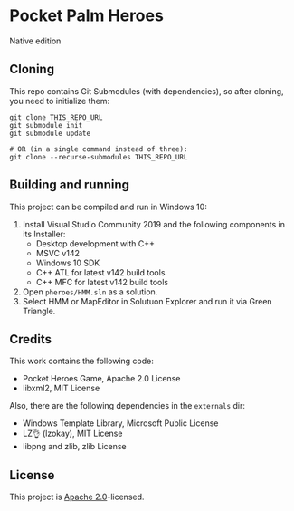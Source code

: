 ﻿# Pocket Palm Heroes

Native edition

## Cloning

This repo contains Git Submodules (with dependencies), so after cloning, you need to initialize them:

```shell script
git clone THIS_REPO_URL
git submodule init
git submodule update

# OR (in a single command instead of three):
git clone --recurse-submodules THIS_REPO_URL
```

## Building and running

This project can be compiled and run in Windows 10:

1. Install Visual Studio Community 2019 and the following components in its Installer:
    * Desktop development with C++
    * MSVC v142
    * Windows 10 SDK
    * C++ ATL for latest v142 build tools
    * C++ MFC for latest v142 build tools
2. Open `pheroes/HMM.sln` as a solution.
3. Select HMM or MapEditor in Solutuon Explorer and run it via Green Triangle.

## Credits

This work contains the following code:

* Pocket Heroes Game, Apache 2.0 License
* libxml2, MIT License

Also, there are the following dependencies in the `externals` dir:

* Windows Template Library, Microsoft Public License
* LZ👌 (lzokay), MIT License
* libpng and zlib, zlib License

## License

This project is [Apache 2.0](LICENSE)-licensed.

